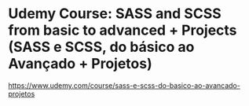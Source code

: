 # Udemy Course: SASS and  SCSS from basic to advanced + Projects (SASS e SCSS, do básico ao Avançado + Projetos)
https://www.udemy.com/course/sass-e-scss-do-basico-ao-avancado-projetos